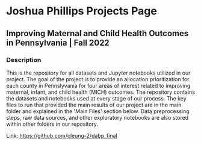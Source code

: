 # Joshua Phillips Projects Page

## Improving Maternal and Child Health Outcomes in Pennsylvania | Fall 2022
### Description
This is the repository for all datasets and Jupyter notebooks utilized in our project. The goal of the project is to provide an allocation prioritization for each county in Pennslyvania for four areas of interest related to improving maternal, infant, and child health (MICH) outcomes. The repository contains the datasets and notebooks used at every stage of our process. The key files to run that provided the main results of our project are in the main folder and explained in the 'Main Files' section below. Data preprocessing steps, raw data sources, and other exploratory notebooks are also stored within other folders in our repository.

Link: https://github.com/cleung-2/dabp_final

